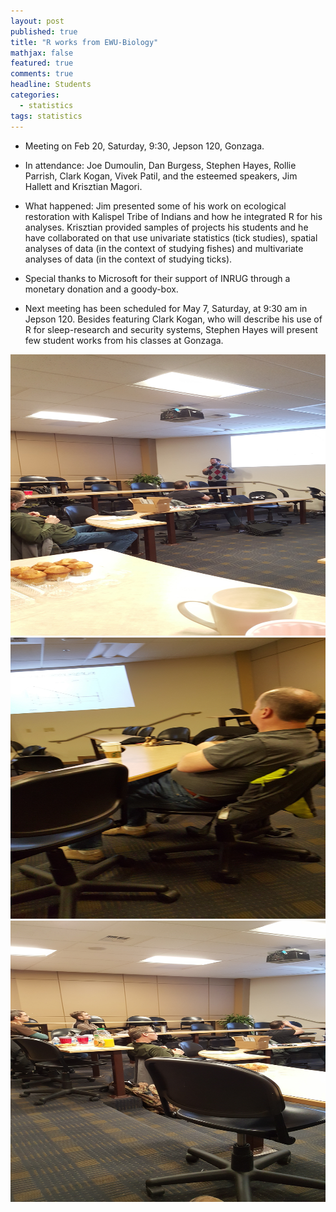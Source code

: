 ```yaml
---
layout: post
published: true
title: "R works from EWU-Biology"
mathjax: false
featured: true
comments: true
headline: Students
categories: 
  - statistics
tags: statistics
---
```


* Meeting on Feb 20, Saturday, 9:30, Jepson 120, Gonzaga.
* In attendance: Joe Dumoulin, Dan Burgess, Stephen Hayes, Rollie Parrish, Clark Kogan, Vivek Patil, and the esteemed speakers, Jim Hallett and Krisztian Magori.
* What happened: Jim presented some of his work on ecological restoration with Kalispel Tribe of Indians and how he integrated R for his analyses. Krisztian provided samples of projects his students and he have collaborated on that use univariate statistics (tick studies), spatial analyses of data (in the context of studying fishes) and multivariate analyses of data (in the context of studying ticks). 

* Special thanks to Microsoft for their support of INRUG through a monetary donation and a goody-box.  

* Next meeting has been scheduled for May 7, Saturday, at 9:30 am in Jepson 120. Besides featuring Clark Kogan, who will describe his use of R for sleep-research and security systems, Stephen Hayes will present few student works from his classes at Gonzaga. 

<img src="/images/20160220_111312_001.jpg" height="450" width="600">
<img src="/images/20160220_111325.jpg" height="450" width="600">
<img src="/images/20160220_111330.jpg" height="450" width="600">
